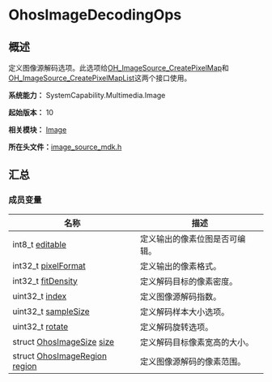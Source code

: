 # OhosImageDecodingOps


## 概述

定义图像源解码选项。此选项给[OH_ImageSource_CreatePixelMap](image.md#oh_imagesource_createpixelmap)和[OH_ImageSource_CreatePixelMapList](image.md#oh_imagesource_createpixelmaplist)这两个接口使用。

**系统能力：** SystemCapability.Multimedia.Image

**起始版本：** 10

**相关模块：** [Image](image.md)

**所在头文件：**[image_source_mdk.h](image__source__mdk_8h.md)


## 汇总


### 成员变量

| 名称 | 描述 | 
| -------- | -------- |
| int8_t [editable](image.md#editable) | 定义输出的像素位图是否可编辑。 |
| int32_t [pixelFormat](image.md#pixelformat-23) | 定义输出的像素格式。 |
| int32_t [fitDensity](image.md#fitdensity) | 定义解码目标的像素密度。 |
| uint32_t [index](image.md#index) | 定义图像源解码指数。 |
| uint32_t [sampleSize](image.md#samplesize) | 定义解码样本大小选项。 |
| uint32_t [rotate](image.md#rotate) | 定义解码旋转选项。 |
| struct [OhosImageSize](_ohos_image_size.md) [size](image.md#size-27) | 定义解码目标像素宽高的大小。 |
| struct [OhosImageRegion](_ohos_image_region.md) [region](image.md#region) | 定义图像源解码的像素范围。 |
